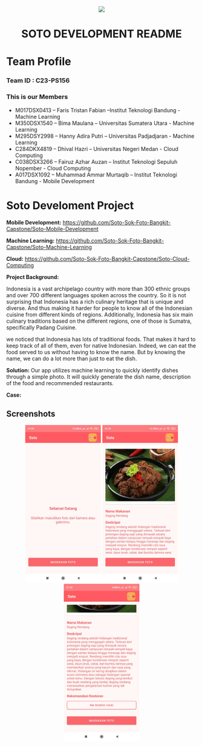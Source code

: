<h1 align="center">
  <img align="center" src="SOTO SIAP Tranclaced.png"  width="500"></img>
<br>
<br>
SOTO DEVELOPMENT README
</h1>
<!-- <div align="center"> -->

# Team Profile

### Team ID : C23-PS156

### This is our Members

- M017DSX0413	– Faris Tristan Fabian –Institut Teknologi Bandung - Machine Learning
- M350DSX1540 – Bima Maulana – Universitas Sumatera Utara - Machine Learning
- M295DSY2998	– Hanny Adira Putri – Universitas Padjadjaran - Machine Learning  
- C284DKX4819	– Dhival Hazri – Universitas Negeri Medan - Cloud Computing
- C038DSX3266 – Fairuz Azhar Auzan – Institut Teknologi Sepuluh Nopember  - Cloud Computing 
- A017DSX1092	– Muhammad Ammar Murtaqib – Institut Teknologi Bandung - Mobile Development

# Soto Develoment Project
**Mobile Development:**
https://github.com/Soto-Sok-Foto-Bangkit-Capstone/Soto-Mobile-Development

**Machine Learning:**
https://github.com/Soto-Sok-Foto-Bangkit-Capstone/Soto-Machine-Learning

**Cloud:**
https://github.com/Soto-Sok-Foto-Bangkit-Capstone/Soto-Cloud-Computing

**Project Background:**

Indonesia is a vast archipelago country with more than 300 ethnic groups and over 700 different languages spoken across the country. So it is not surprising that Indonesia has a rich culinary heritage that is unique and diverse. And thus making it harder for people to know all of the Indonesian cuisine from different kinds of regions. Additionally, Indonesia has six main culinary traditions based on the different regions, one of those is Sumatra, specifically Padang Cuisine. 

we noticed that Indonesia has lots of traditional foods. That makes it hard to keep track of all of them, even for native Indonesian. Indeed, we can eat the food served to us without having to know the name. But by knowing the name, we can do a lot more than just to eat the dish.

**Solution:**
Our app utilizes machine learning to quickly identify dishes through a simple photo. It will quickly generate the dish name, description of the food and recommended restaurants.

**Case:**

## Screenshots
<p align="center">
  <img src="414674.jpg" width="200">
  <img src="414675.jpg" width="200">
  <img src="414676.jpg" width="200">
</p>
